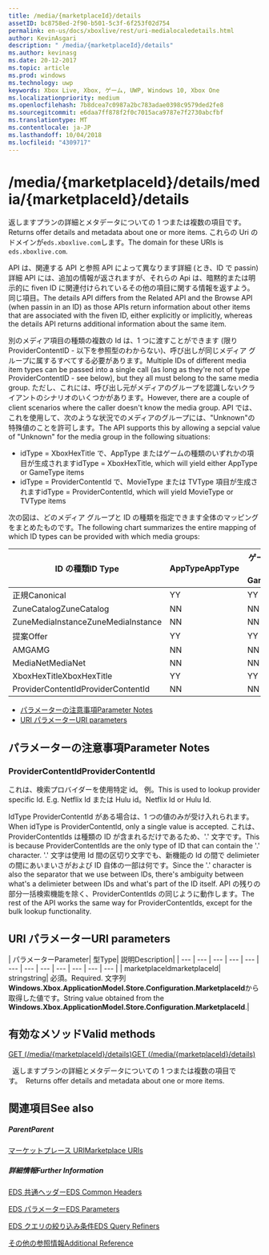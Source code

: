 ```yaml
---
title: /media/{marketplaceId}/details
assetID: bc8758ed-2f90-b501-5c3f-6f253f02d754
permalink: en-us/docs/xboxlive/rest/uri-medialocaledetails.html
author: KevinAsgari
description: " /media/{marketplaceId}/details"
ms.author: kevinasg
ms.date: 20-12-2017
ms.topic: article
ms.prod: windows
ms.technology: uwp
keywords: Xbox Live, Xbox, ゲーム, UWP, Windows 10, Xbox One
ms.localizationpriority: medium
ms.openlocfilehash: 7b8dcea7c0987a2bc783adae0398c9579ded2fe8
ms.sourcegitcommit: e6daa7ff878f2f0c7015aca9787e7f2730abcfbf
ms.translationtype: MT
ms.contentlocale: ja-JP
ms.lasthandoff: 10/04/2018
ms.locfileid: "4309717"
---
```

# <a name="mediamarketplaceiddetails"></a><span data-ttu-id="727a7-104">/media/{marketplaceId}/details</span><span class="sxs-lookup"><span data-stu-id="727a7-104">/media/{marketplaceId}/details</span></span>
<span data-ttu-id="727a7-105">返しますプランの詳細とメタデータについての 1 つまたは複数の項目です。</span><span class="sxs-lookup"><span data-stu-id="727a7-105">Returns offer details and metadata about one or more items.</span></span> <span data-ttu-id="727a7-106">これらの Uri のドメインが`eds.xboxlive.com`します。</span><span class="sxs-lookup"><span data-stu-id="727a7-106">The domain for these URIs is `eds.xboxlive.com`.</span></span>
 
<span data-ttu-id="727a7-107">API は、関連する API と参照 API によって異なります詳細 (とき、ID で passin) 詳細 API には、追加の情報が返されますが、それらの Api は、暗黙的または明示的に fiven ID に関連付けられているその他の項目に関する情報を返すよう。同じ項目。</span><span class="sxs-lookup"><span data-stu-id="727a7-107">The details API differs from the Related API and the Browse API (when passin in an ID) as those APIs return information about other items that are associated with the fiven ID, either explicitly or implicitly, whereas the details API returns additional information about the same item.</span></span>
 
<span data-ttu-id="727a7-108">別のメディア項目の種類の複数の Id は、1 つに渡すことができます (限り ProviderContentID - 以下を参照型のわからない)、呼び出しが同じメディア グループに属するすべてする必要があります。</span><span class="sxs-lookup"><span data-stu-id="727a7-108">Multiple IDs of different media item types can be passed into a single call (as long as they're not of type ProviderContentID - see below), but they all must belong to the same media group.</span></span> <span data-ttu-id="727a7-109">ただし、これには、呼び出し元がメディアのグループを認識しないクライアントのシナリオのいくつかがあります。</span><span class="sxs-lookup"><span data-stu-id="727a7-109">However, there are a couple of client scenarios where the caller doesn't know the media group.</span></span> <span data-ttu-id="727a7-110">API では、これを使用して、次のような状況でのメディアのグループには、"Unknown"の特殊値のことを許可します。</span><span class="sxs-lookup"><span data-stu-id="727a7-110">The API supports this by allowing a sepcial value of "Unknown" for the media group in the following situations:</span></span>
 
   * <span data-ttu-id="727a7-111">idType = XboxHexTitle で、AppType またはゲームの種類のいずれかの項目が生成されます</span><span class="sxs-lookup"><span data-stu-id="727a7-111">idType = XboxHexTitle, which will yield either AppType or GameType items</span></span>
   * <span data-ttu-id="727a7-112">idType = ProviderContentId で、MovieType または TVType 項目が生成されます</span><span class="sxs-lookup"><span data-stu-id="727a7-112">idType = ProviderContentId, which will yield MovieType or TVType items</span></span>
  
<span data-ttu-id="727a7-113">次の図は、どのメディア グループと ID の種類を指定できます全体のマッピングをまとめたものです。</span><span class="sxs-lookup"><span data-stu-id="727a7-113">The following chart summarizes the entire mapping of which ID types can be provided with which media groups:</span></span>
 
| <span data-ttu-id="727a7-114">ID の種類</span><span class="sxs-lookup"><span data-stu-id="727a7-114">ID Type</span></span>| <span data-ttu-id="727a7-115">AppType</span><span class="sxs-lookup"><span data-stu-id="727a7-115">AppType</span></span>| <span data-ttu-id="727a7-116">ゲームの種類</span><span class="sxs-lookup"><span data-stu-id="727a7-116">GameType</span></span>| <span data-ttu-id="727a7-117">MovieType</span><span class="sxs-lookup"><span data-stu-id="727a7-117">MovieType</span></span>| <span data-ttu-id="727a7-118">MusicArtistType</span><span class="sxs-lookup"><span data-stu-id="727a7-118">MusicArtistType</span></span>| <span data-ttu-id="727a7-119">MusicType</span><span class="sxs-lookup"><span data-stu-id="727a7-119">MusicType</span></span>| <span data-ttu-id="727a7-120">TVType</span><span class="sxs-lookup"><span data-stu-id="727a7-120">TVType</span></span>| <span data-ttu-id="727a7-121">WebVideoType</span><span class="sxs-lookup"><span data-stu-id="727a7-121">WebVideoType</span></span>| <span data-ttu-id="727a7-122">Unknown</span><span class="sxs-lookup"><span data-stu-id="727a7-122">Unknown</span></span>| 
| --- | --- | --- | --- | --- | --- | --- | --- | --- | 
| <span data-ttu-id="727a7-123">正規</span><span class="sxs-lookup"><span data-stu-id="727a7-123">Canonical</span></span>| <span data-ttu-id="727a7-124">Y</span><span class="sxs-lookup"><span data-stu-id="727a7-124">Y</span></span>| <span data-ttu-id="727a7-125">Y</span><span class="sxs-lookup"><span data-stu-id="727a7-125">Y</span></span>| <span data-ttu-id="727a7-126">Y</span><span class="sxs-lookup"><span data-stu-id="727a7-126">Y</span></span>| <span data-ttu-id="727a7-127">Y</span><span class="sxs-lookup"><span data-stu-id="727a7-127">Y</span></span>| <span data-ttu-id="727a7-128">Y</span><span class="sxs-lookup"><span data-stu-id="727a7-128">Y</span></span>| <span data-ttu-id="727a7-129">Y</span><span class="sxs-lookup"><span data-stu-id="727a7-129">Y</span></span>| <span data-ttu-id="727a7-130">Y</span><span class="sxs-lookup"><span data-stu-id="727a7-130">Y</span></span>| <span data-ttu-id="727a7-131">N</span><span class="sxs-lookup"><span data-stu-id="727a7-131">N</span></span>| 
| <span data-ttu-id="727a7-132">ZuneCatalog</span><span class="sxs-lookup"><span data-stu-id="727a7-132">ZuneCatalog</span></span>| <span data-ttu-id="727a7-133">N</span><span class="sxs-lookup"><span data-stu-id="727a7-133">N</span></span>| <span data-ttu-id="727a7-134">N</span><span class="sxs-lookup"><span data-stu-id="727a7-134">N</span></span>| <span data-ttu-id="727a7-135">Y</span><span class="sxs-lookup"><span data-stu-id="727a7-135">Y</span></span>| <span data-ttu-id="727a7-136">Y</span><span class="sxs-lookup"><span data-stu-id="727a7-136">Y</span></span>| <span data-ttu-id="727a7-137">Y</span><span class="sxs-lookup"><span data-stu-id="727a7-137">Y</span></span>| <span data-ttu-id="727a7-138">Y</span><span class="sxs-lookup"><span data-stu-id="727a7-138">Y</span></span>| <span data-ttu-id="727a7-139">N</span><span class="sxs-lookup"><span data-stu-id="727a7-139">N</span></span>| <span data-ttu-id="727a7-140">N</span><span class="sxs-lookup"><span data-stu-id="727a7-140">N</span></span>| 
| <span data-ttu-id="727a7-141">ZuneMediaInstance</span><span class="sxs-lookup"><span data-stu-id="727a7-141">ZuneMediaInstance</span></span>| <span data-ttu-id="727a7-142">N</span><span class="sxs-lookup"><span data-stu-id="727a7-142">N</span></span>| <span data-ttu-id="727a7-143">N</span><span class="sxs-lookup"><span data-stu-id="727a7-143">N</span></span>| <span data-ttu-id="727a7-144">Y</span><span class="sxs-lookup"><span data-stu-id="727a7-144">Y</span></span>| <span data-ttu-id="727a7-145">N</span><span class="sxs-lookup"><span data-stu-id="727a7-145">N</span></span>| <span data-ttu-id="727a7-146">Y</span><span class="sxs-lookup"><span data-stu-id="727a7-146">Y</span></span>| <span data-ttu-id="727a7-147">Y</span><span class="sxs-lookup"><span data-stu-id="727a7-147">Y</span></span>| <span data-ttu-id="727a7-148">N</span><span class="sxs-lookup"><span data-stu-id="727a7-148">N</span></span>| <span data-ttu-id="727a7-149">N</span><span class="sxs-lookup"><span data-stu-id="727a7-149">N</span></span>| 
| <span data-ttu-id="727a7-150">提案</span><span class="sxs-lookup"><span data-stu-id="727a7-150">Offer</span></span>| <span data-ttu-id="727a7-151">Y</span><span class="sxs-lookup"><span data-stu-id="727a7-151">Y</span></span>| <span data-ttu-id="727a7-152">Y</span><span class="sxs-lookup"><span data-stu-id="727a7-152">Y</span></span>| <span data-ttu-id="727a7-153">Y</span><span class="sxs-lookup"><span data-stu-id="727a7-153">Y</span></span>| <span data-ttu-id="727a7-154">N</span><span class="sxs-lookup"><span data-stu-id="727a7-154">N</span></span>| <span data-ttu-id="727a7-155">Y</span><span class="sxs-lookup"><span data-stu-id="727a7-155">Y</span></span>| <span data-ttu-id="727a7-156">Y</span><span class="sxs-lookup"><span data-stu-id="727a7-156">Y</span></span>| <span data-ttu-id="727a7-157">N</span><span class="sxs-lookup"><span data-stu-id="727a7-157">N</span></span>| <span data-ttu-id="727a7-158">N</span><span class="sxs-lookup"><span data-stu-id="727a7-158">N</span></span>| 
| <span data-ttu-id="727a7-159">AMG</span><span class="sxs-lookup"><span data-stu-id="727a7-159">AMG</span></span>| <span data-ttu-id="727a7-160">N</span><span class="sxs-lookup"><span data-stu-id="727a7-160">N</span></span>| <span data-ttu-id="727a7-161">N</span><span class="sxs-lookup"><span data-stu-id="727a7-161">N</span></span>| <span data-ttu-id="727a7-162">N</span><span class="sxs-lookup"><span data-stu-id="727a7-162">N</span></span>| <span data-ttu-id="727a7-163">N</span><span class="sxs-lookup"><span data-stu-id="727a7-163">N</span></span>| <span data-ttu-id="727a7-164">Y</span><span class="sxs-lookup"><span data-stu-id="727a7-164">Y</span></span>| <span data-ttu-id="727a7-165">N</span><span class="sxs-lookup"><span data-stu-id="727a7-165">N</span></span>| <span data-ttu-id="727a7-166">N</span><span class="sxs-lookup"><span data-stu-id="727a7-166">N</span></span>| <span data-ttu-id="727a7-167">N</span><span class="sxs-lookup"><span data-stu-id="727a7-167">N</span></span>| 
| <span data-ttu-id="727a7-168">MediaNet</span><span class="sxs-lookup"><span data-stu-id="727a7-168">MediaNet</span></span>| <span data-ttu-id="727a7-169">N</span><span class="sxs-lookup"><span data-stu-id="727a7-169">N</span></span>| <span data-ttu-id="727a7-170">N</span><span class="sxs-lookup"><span data-stu-id="727a7-170">N</span></span>| <span data-ttu-id="727a7-171">N</span><span class="sxs-lookup"><span data-stu-id="727a7-171">N</span></span>| <span data-ttu-id="727a7-172">N</span><span class="sxs-lookup"><span data-stu-id="727a7-172">N</span></span>| <span data-ttu-id="727a7-173">Y</span><span class="sxs-lookup"><span data-stu-id="727a7-173">Y</span></span>| <span data-ttu-id="727a7-174">N</span><span class="sxs-lookup"><span data-stu-id="727a7-174">N</span></span>| <span data-ttu-id="727a7-175">N</span><span class="sxs-lookup"><span data-stu-id="727a7-175">N</span></span>| <span data-ttu-id="727a7-176">N</span><span class="sxs-lookup"><span data-stu-id="727a7-176">N</span></span>| 
| <span data-ttu-id="727a7-177">XboxHexTitle</span><span class="sxs-lookup"><span data-stu-id="727a7-177">XboxHexTitle</span></span>| <span data-ttu-id="727a7-178">Y</span><span class="sxs-lookup"><span data-stu-id="727a7-178">Y</span></span>| <span data-ttu-id="727a7-179">Y</span><span class="sxs-lookup"><span data-stu-id="727a7-179">Y</span></span>| <span data-ttu-id="727a7-180">N</span><span class="sxs-lookup"><span data-stu-id="727a7-180">N</span></span>| <span data-ttu-id="727a7-181">N</span><span class="sxs-lookup"><span data-stu-id="727a7-181">N</span></span>| <span data-ttu-id="727a7-182">N</span><span class="sxs-lookup"><span data-stu-id="727a7-182">N</span></span>| <span data-ttu-id="727a7-183">N</span><span class="sxs-lookup"><span data-stu-id="727a7-183">N</span></span>| <span data-ttu-id="727a7-184">N</span><span class="sxs-lookup"><span data-stu-id="727a7-184">N</span></span>| <span data-ttu-id="727a7-185">Y</span><span class="sxs-lookup"><span data-stu-id="727a7-185">Y</span></span>| 
| <span data-ttu-id="727a7-186">ProviderContentId</span><span class="sxs-lookup"><span data-stu-id="727a7-186">ProviderContentId</span></span>| <span data-ttu-id="727a7-187">N</span><span class="sxs-lookup"><span data-stu-id="727a7-187">N</span></span>| <span data-ttu-id="727a7-188">N</span><span class="sxs-lookup"><span data-stu-id="727a7-188">N</span></span>| <span data-ttu-id="727a7-189">Y</span><span class="sxs-lookup"><span data-stu-id="727a7-189">Y</span></span>| <span data-ttu-id="727a7-190">N</span><span class="sxs-lookup"><span data-stu-id="727a7-190">N</span></span>| <span data-ttu-id="727a7-191">N</span><span class="sxs-lookup"><span data-stu-id="727a7-191">N</span></span>| <span data-ttu-id="727a7-192">Y</span><span class="sxs-lookup"><span data-stu-id="727a7-192">Y</span></span>| <span data-ttu-id="727a7-193">N</span><span class="sxs-lookup"><span data-stu-id="727a7-193">N</span></span>| <span data-ttu-id="727a7-194">Y</span><span class="sxs-lookup"><span data-stu-id="727a7-194">Y</span></span>| 
 
  * [<span data-ttu-id="727a7-195">パラメーターの注意事項</span><span class="sxs-lookup"><span data-stu-id="727a7-195">Parameter Notes</span></span>](#ID4EEH)
  * [<span data-ttu-id="727a7-196">URI パラメーター</span><span class="sxs-lookup"><span data-stu-id="727a7-196">URI parameters</span></span>](#ID4EUH)
 
<a id="ID4EEH"></a>

 
## <a name="parameter-notes"></a><span data-ttu-id="727a7-197">パラメーターの注意事項</span><span class="sxs-lookup"><span data-stu-id="727a7-197">Parameter Notes</span></span>
 
<a id="ID4EIH"></a>

 
### <a name="providercontentid"></a><span data-ttu-id="727a7-198">ProviderContentId</span><span class="sxs-lookup"><span data-stu-id="727a7-198">ProviderContentId</span></span>
 
<span data-ttu-id="727a7-199">これは、検索プロバイダーを使用特定 id。 例。</span><span class="sxs-lookup"><span data-stu-id="727a7-199">This is used to lookup provider specific Id. E.g.</span></span> <span data-ttu-id="727a7-200">Netflix Id または Hulu id。</span><span class="sxs-lookup"><span data-stu-id="727a7-200">Netflix Id or Hulu Id.</span></span>
 
<span data-ttu-id="727a7-201">IdType ProviderContentId がある場合は、1 つの値のみが受け入れられます。</span><span class="sxs-lookup"><span data-stu-id="727a7-201">When idType is ProviderContentId, only a single value is accepted.</span></span> <span data-ttu-id="727a7-202">これは、ProviderContentIds は種類の ID が含まれるだけであるため、'.' 文字です。</span><span class="sxs-lookup"><span data-stu-id="727a7-202">This is because ProviderContentIds are the only type of ID that can contain the '.' character.</span></span> <span data-ttu-id="727a7-203">'.' 文字は使用 Id 間の区切り文字でも、新機能の Id の間で delimieter の間にあいまいさがおよび ID 自体の一部は何です。</span><span class="sxs-lookup"><span data-stu-id="727a7-203">Since the '.' character is also the separator that we use between IDs, there's ambiguity between what's a delimieter between IDs and what's part of the ID itself.</span></span> <span data-ttu-id="727a7-204">API の残りの部分一括検索機能を除く、ProviderContentIds の同じように動作します。</span><span class="sxs-lookup"><span data-stu-id="727a7-204">The rest of the API works the same way for ProviderContentIds, except for the bulk lookup functionality.</span></span>
   
<a id="ID4EUH"></a>

 
## <a name="uri-parameters"></a><span data-ttu-id="727a7-205">URI パラメーター</span><span class="sxs-lookup"><span data-stu-id="727a7-205">URI parameters</span></span>
 
| <span data-ttu-id="727a7-206">パラメーター</span><span class="sxs-lookup"><span data-stu-id="727a7-206">Parameter</span></span>| <span data-ttu-id="727a7-207">型</span><span class="sxs-lookup"><span data-stu-id="727a7-207">Type</span></span>| <span data-ttu-id="727a7-208">説明</span><span class="sxs-lookup"><span data-stu-id="727a7-208">Description</span></span>| 
| --- | --- | --- | --- | --- | --- | --- | --- | --- | --- | --- | --- | 
| <span data-ttu-id="727a7-209">marketplaceId</span><span class="sxs-lookup"><span data-stu-id="727a7-209">marketplaceId</span></span>| <span data-ttu-id="727a7-210">string</span><span class="sxs-lookup"><span data-stu-id="727a7-210">string</span></span>| <span data-ttu-id="727a7-211">必須。</span><span class="sxs-lookup"><span data-stu-id="727a7-211">Required.</span></span> <span data-ttu-id="727a7-212">文字列<b>Windows.Xbox.ApplicationModel.Store.Configuration.MarketplaceId</b>から取得した値です。</span><span class="sxs-lookup"><span data-stu-id="727a7-212">String value obtained from the <b>Windows.Xbox.ApplicationModel.Store.Configuration.MarketplaceId</b>.</span></span>| 
  
<a id="ID4EWAAC"></a>

 
## <a name="valid-methods"></a><span data-ttu-id="727a7-213">有効なメソッド</span><span class="sxs-lookup"><span data-stu-id="727a7-213">Valid methods</span></span>

[<span data-ttu-id="727a7-214">GET (/media/{marketplaceId}/details)</span><span class="sxs-lookup"><span data-stu-id="727a7-214">GET (/media/{marketplaceId}/details)</span></span>](uri-medialocaledetailsget.md)

<span data-ttu-id="727a7-215">&nbsp;&nbsp;返しますプランの詳細とメタデータについての 1 つまたは複数の項目です。</span><span class="sxs-lookup"><span data-stu-id="727a7-215">&nbsp;&nbsp;Returns offer details and metadata about one or more items.</span></span> 
 
<a id="ID4EABAC"></a>

 
## <a name="see-also"></a><span data-ttu-id="727a7-216">関連項目</span><span class="sxs-lookup"><span data-stu-id="727a7-216">See also</span></span>
 
<a id="ID4ECBAC"></a>

 
##### <a name="parent"></a><span data-ttu-id="727a7-217">Parent</span><span class="sxs-lookup"><span data-stu-id="727a7-217">Parent</span></span> 

[<span data-ttu-id="727a7-218">マーケットプレース URI</span><span class="sxs-lookup"><span data-stu-id="727a7-218">Marketplace URIs</span></span>](atoc-reference-marketplace.md)

  
<a id="ID4EMBAC"></a>

 
##### <a name="further-information"></a><span data-ttu-id="727a7-219">詳細情報</span><span class="sxs-lookup"><span data-stu-id="727a7-219">Further Information</span></span> 

[<span data-ttu-id="727a7-220">EDS 共通ヘッダー</span><span class="sxs-lookup"><span data-stu-id="727a7-220">EDS Common Headers</span></span>](../../additional/edscommonheaders.md)

 [<span data-ttu-id="727a7-221">EDS パラメーター</span><span class="sxs-lookup"><span data-stu-id="727a7-221">EDS Parameters</span></span>](../../additional/edsparameters.md)

 [<span data-ttu-id="727a7-222">EDS クエリの絞り込み条件</span><span class="sxs-lookup"><span data-stu-id="727a7-222">EDS Query Refiners</span></span>](../../additional/edsqueryrefiners.md)

 [<span data-ttu-id="727a7-223">その他の参照情報</span><span class="sxs-lookup"><span data-stu-id="727a7-223">Additional Reference</span></span>](../../additional/atoc-xboxlivews-reference-additional.md)

   